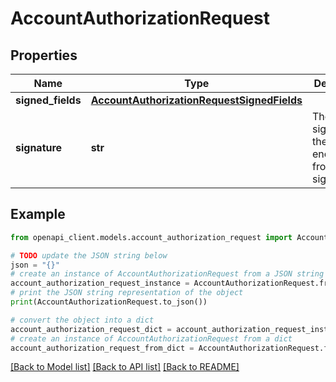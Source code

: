 # AccountAuthorizationRequest


## Properties

Name | Type | Description | Notes
------------ | ------------- | ------------- | -------------
**signed_fields** | [**AccountAuthorizationRequestSignedFields**](AccountAuthorizationRequestSignedFields.md) |  | 
**signature** | **str** | The signature of the request, encoded from the signedFields | 

## Example

```python
from openapi_client.models.account_authorization_request import AccountAuthorizationRequest

# TODO update the JSON string below
json = "{}"
# create an instance of AccountAuthorizationRequest from a JSON string
account_authorization_request_instance = AccountAuthorizationRequest.from_json(json)
# print the JSON string representation of the object
print(AccountAuthorizationRequest.to_json())

# convert the object into a dict
account_authorization_request_dict = account_authorization_request_instance.to_dict()
# create an instance of AccountAuthorizationRequest from a dict
account_authorization_request_from_dict = AccountAuthorizationRequest.from_dict(account_authorization_request_dict)
```
[[Back to Model list]](../README.md#documentation-for-models) [[Back to API list]](../README.md#documentation-for-api-endpoints) [[Back to README]](../README.md)


